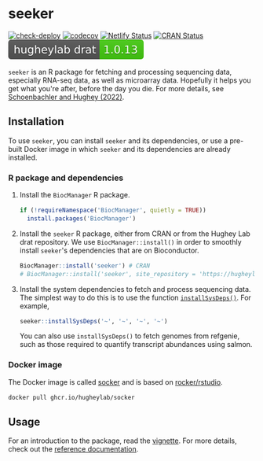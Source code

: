 # seeker

[![check-deploy](https://github.com/hugheylab/seeker/workflows/check-deploy/badge.svg)](https://github.com/hugheylab/seeker/actions)
[![codecov](https://codecov.io/gh/hugheylab/seeker/branch/master/graph/badge.svg)](https://codecov.io/gh/hugheylab/seeker)
[![Netlify Status](https://api.netlify.com/api/v1/badges/a3d002cf-ca5c-427f-9963-061d282b1d1b/deploy-status)](https://app.netlify.com/sites/hardcore-aryabhata-980673/deploys)
[![CRAN Status](https://www.r-pkg.org/badges/version/seeker)](https://cran.r-project.org/package=seeker)
[![drat version](https://raw.githubusercontent.com/hugheylab/drat/gh-pages/badges/seeker_drat_badge.svg)](https://github.com/hugheylab/drat/tree/gh-pages/src/contrib)

`seeker` is an R package for fetching and processing sequencing data, especially RNA-seq data, as well as microarray data. Hopefully it helps you get what you're after, before the day you die. For more details, see [Schoenbachler and Hughey (2022)](https://doi.org/10.7717/peerj.14372).

## Installation

To use `seeker`, you can install `seeker` and its dependencies, or use a pre-built Docker image in which `seeker` and its dependencies are already installed.

### R package and dependencies

1. Install the `BiocManager` R package.

    ```r
    if (!requireNamespace('BiocManager', quietly = TRUE))
      install.packages('BiocManager')
    ```

1. Install the `seeker` R package, either from CRAN or from the Hughey Lab drat repository. We use `BiocManager::install()` in order to smoothly install `seeker`'s dependencies that are on Bioconductor.
    
    ```r
    BiocManager::install('seeker') # CRAN
    # BiocManager::install('seeker', site_repository = 'https://hugheylab.github.io/drat/') # drat
    ```

1. Install the system dependencies to fetch and process sequencing data. The simplest way to do this is to use the function [`installSysDeps()`](https://seeker.hugheylab.org/reference/installsysdeps). For example,

    ```r
    seeker::installSysDeps('~', '~', '~', '~')
    ```
    
    You can also use `installSysDeps()` to fetch genomes from refgenie, such as those required to quantify transcript abundances using salmon.

### Docker image

The Docker image is called [socker](https://github.com/hugheylab/socker) and is based on [rocker/rstudio](https://github.com/rocker-org/rocker-versioned2).

```sh
docker pull ghcr.io/hugheylab/socker
```

## Usage

For an introduction to the package, read the [vignette](https://seeker.hugheylab.org/articles/introduction.html). For more details, check out the [reference documentation](https://seeker.hugheylab.org/reference/index.html).
